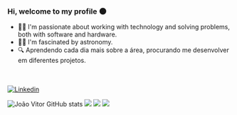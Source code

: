 ### Hi, welcome to my profile 🌑
- 🧑‍💻 I'm passionate about working with technology and solving problems, both with software and hardware.
- 👨‍🚀 I'm fascinated by astronomy.
- 🔍 Aprendendo cada dia mais sobre a área, procurando me desenvolver em diferentes projetos.<br><br><br>

[![Linkedin](https://img.shields.io/badge/LinkedIn-0077B5?style=for-the-badge&logo=linkedin&logoColor=white)](https://www.linkedin.com/in/jo%C3%A3o-vitor-bastos-borges-b1b383257/)

![João Vitor GitHub stats](https://github-readme-stats.vercel.app/api?username=jvbrs&show_icons=true&theme=radical)
![](https://github-readme-stats.vercel.app/api/top-langs/?username=jvbrs&theme=tokyonight)
![](http://github-profile-summary-cards.vercel.app/api/cards/most-commit-language?username=jvbrs&theme=blue)
![](http://github-profile-summary-cards.vercel.app/api/cards/repos-per-language?username=jvbrs&theme=blue)

</div>


